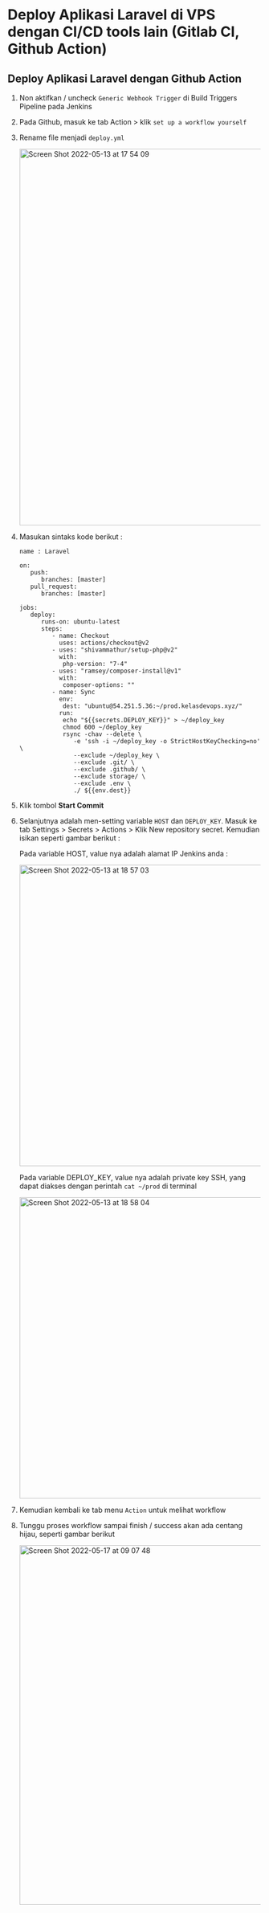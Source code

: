 # Deploy Aplikasi Laravel di VPS dengan CI/CD tools lain (Gitlab CI, Github Action)

## Deploy Aplikasi Laravel dengan Github Action

1. Non aktifkan / uncheck `Generic Webhook Trigger` di Build Triggers Pipeline pada Jenkins
2. Pada Github, masuk ke tab Action > klik `set up a workflow yourself`
3. Rename file menjadi `deploy.yml`

   <img width="750" alt="Screen Shot 2022-05-13 at 17 54 09" src="https://user-images.githubusercontent.com/38523284/168269143-9cad9441-bd9f-475f-87b8-f446863076ff.png">

4. Masukan sintaks kode berikut :
   ```
   name : Laravel
   
   on:
      push:
         branches: [master]
      pull_request:
         branches: [master]
         
   jobs:
      deploy:
         runs-on: ubuntu-latest
         steps:
            - name: Checkout
              uses: actions/checkout@v2
            - uses: "shivammathur/setup-php@v2"
              with:
               php-version: "7-4"
            - uses: "ramsey/composer-install@v1"
              with:
               composer-options: ""
            - name: Sync
              env:
               dest: "ubuntu@54.251.5.36:~/prod.kelasdevops.xyz/"
              run:
               echo "${{secrets.DEPLOY_KEY}}" > ~/deploy_key
               chmod 600 ~/deploy_key
               rsync -chav --delete \
                  -e 'ssh -i ~/deploy_key -o StrictHostKeyChecking=no' \
                  --exclude ~/deploy_key \
                  --exclude .git/ \
                  --exclude .github/ \
                  --exclude storage/ \
                  --exclude .env \
                  ./ ${{env.dest}}
   ```

5. Klik tombol **Start Commit**
6. Selanjutnya adalah men-setting variable `HOST` dan `DEPLOY_KEY`. Masuk ke tab Settings > Secrets > Actions > Klik New repository secret. Kemudian isikan seperti gambar berikut :
   
   Pada variable HOST, value nya adalah alamat IP Jenkins anda :
   
   <img width="600" alt="Screen Shot 2022-05-13 at 18 57 03" src="https://user-images.githubusercontent.com/38523284/168278462-74e4a1ec-b390-47d0-9390-7e7764f1d661.png">
   
   Pada variable DEPLOY_KEY, value nya adalah private key SSH, yang dapat diakses dengan perintah `cat ~/prod` di terminal
   
   <img width="600" alt="Screen Shot 2022-05-13 at 18 58 04" src="https://user-images.githubusercontent.com/38523284/168278877-4a8bf4df-68cb-46e9-8b80-aa711712c23f.png">

7. Kemudian kembali ke tab menu `Action` untuk melihat workflow
8. Tunggu proses workflow sampai finish / success akan ada centang hijau, seperti gambar berikut
   
   <img width="716" alt="Screen Shot 2022-05-17 at 09 07 48" src="https://user-images.githubusercontent.com/38523284/168713801-d80e209a-3f94-4b97-9435-22525ff86f33.png">

